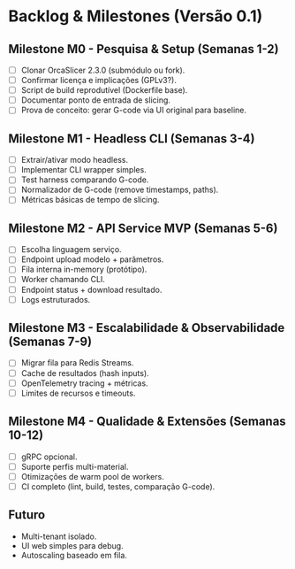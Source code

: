 # Backlog & Milestones (Versão 0.1)

## Milestone M0 - Pesquisa & Setup (Semanas 1-2)
- [ ] Clonar OrcaSlicer 2.3.0 (submódulo ou fork).
- [ ] Confirmar licença e implicações (GPLv3?).
- [ ] Script de build reprodutível (Dockerfile base).
- [ ] Documentar ponto de entrada de slicing.
- [ ] Prova de conceito: gerar G-code via UI original para baseline.

## Milestone M1 - Headless CLI (Semanas 3-4)
- [ ] Extrair/ativar modo headless.
- [ ] Implementar CLI wrapper simples.
- [ ] Test harness comparando G-code.
- [ ] Normalizador de G-code (remove timestamps, paths).
- [ ] Métricas básicas de tempo de slicing.

## Milestone M2 - API Service MVP (Semanas 5-6)
- [ ] Escolha linguagem serviço.
- [ ] Endpoint upload modelo + parâmetros.
- [ ] Fila interna in-memory (protótipo).
- [ ] Worker chamando CLI.
- [ ] Endpoint status + download resultado.
- [ ] Logs estruturados.

## Milestone M3 - Escalabilidade & Observabilidade (Semanas 7-9)
- [ ] Migrar fila para Redis Streams.
- [ ] Cache de resultados (hash inputs).
- [ ] OpenTelemetry tracing + métricas.
- [ ] Limites de recursos e timeouts.

## Milestone M4 - Qualidade & Extensões (Semanas 10-12)
- [ ] gRPC opcional.
- [ ] Suporte perfis multi-material.
- [ ] Otimizações de warm pool de workers.
- [ ] CI completo (lint, build, testes, comparação G-code).

## Futuro
- Multi-tenant isolado.
- UI web simples para debug.
- Autoscaling baseado em fila.
